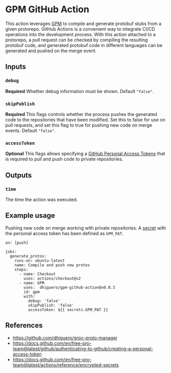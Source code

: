 # GPM GitHub Action

This action leverages [GPM](https://github.com/dhiguero/grpc-proto-manager) to compile and generate protobuf stubs from a given protorepo. GitHub Actions is a convenient way to integrate CI/CD operations into the development process. With this action attached to a protorepo, a pull request can be checked by compiling the resulting protobuf code, and generated protobuf code in different languages can be generated and pushed on the merge event.

## Inputs

### `debug`

**Required** Whether debug information must be shown. Default `"false"`.

### `skipPublish`

**Required** This flags controls whether the process pushes the generated code to the repositories that have been modified. Set this to false for use on pull requests, and set this flag to true for pushing new code on merge events. Default `"false"`.

### `accessToken`

**Optional** This flags allows specifying a [GitHub Personal Access Tokens](https://docs.github.com/en/free-pro-team@latest/github/authenticating-to-github/creating-a-personal-access-token) that is required to pull and push code to private repositories.

## Outputs

### `time`

The time the action was executed.

## Example usage

Pushing new code on merge working with private repositories. A [secret](https://docs.github.com/en/free-pro-team@latest/actions/reference/encrypted-secrets) with the personal access token has been defined as `GPM_PAT`.

```
on: [push]

jobs:
  generate_protos:
    runs-on: ubuntu-latest
    name: Compile and push new protos
    steps:
      - name: Checkout
        uses: actions/checkout@v2
      - name: GPM
        uses:  dhiguero/gpm-github-action@v0.0.3
        id: gpm
        with:
          debug: 'false'
          skipPublish: 'false'
          accessToken: ${{ secrets.GPM_PAT }}
```

## References
- https://github.com/dhiguero/grpc-proto-manager
- https://docs.github.com/en/free-pro-team@latest/github/authenticating-to-github/creating-a-personal-access-token
- https://docs.github.com/en/free-pro-team@latest/actions/reference/encrypted-secrets


